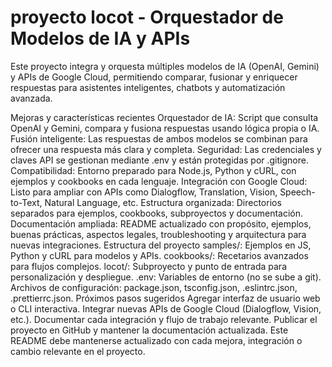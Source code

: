 # proyecto locot - Orquestador de Modelos de IA y APIs
Este proyecto integra y orquesta múltiples modelos de IA (OpenAI, Gemini) y APIs de Google Cloud, permitiendo comparar, fusionar y enriquecer respuestas para asistentes inteligentes, chatbots y automatización avanzada.

Mejoras y características recientes
Orquestador de IA: Script que consulta OpenAI y Gemini, compara y fusiona respuestas usando lógica propia o IA.
Fusión inteligente: Las respuestas de ambos modelos se combinan para ofrecer una respuesta más clara y completa.
Seguridad: Las credenciales y claves API se gestionan mediante .env y están protegidas por .gitignore.
Compatibilidad: Entorno preparado para Node.js, Python y cURL, con ejemplos y cookbooks en cada lenguaje.
Integración con Google Cloud: Listo para ampliar con APIs como Dialogflow, Translation, Vision, Speech-to-Text, Natural Language, etc.
Estructura organizada: Directorios separados para ejemplos, cookbooks, subproyectos y documentación.
Documentación ampliada: README actualizado con propósito, ejemplos, buenas prácticas, aspectos legales, troubleshooting y arquitectura para nuevas integraciones.
Estructura del proyecto
samples/: Ejemplos en JS, Python y cURL para modelos y APIs.
cookbooks/: Recetarios avanzados para flujos complejos.
locot/: Subproyecto y punto de entrada para personalización y despliegue.
.env: Variables de entorno (no se sube a git).
Archivos de configuración: package.json, tsconfig.json, .eslintrc.json, .prettierrc.json.
Próximos pasos sugeridos
Agregar interfaz de usuario web o CLI interactiva.
Integrar nuevas APIs de Google Cloud (Dialogflow, Vision, etc.).
Documentar cada integración y flujo de trabajo relevante.
Publicar el proyecto en GitHub y mantener la documentación actualizada.
Este README debe mantenerse actualizado con cada mejora, integración o cambio relevante en el proyecto.
